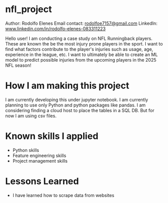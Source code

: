# nfl_project

Author: Rodolfo Elenes
Email contact: rodolfoe7157@gmail.com
LinkedIn: www.linkedin.com/in/rodolfo-elenes-083311223

Hello user! I am conducting a case study on NFL Runningback players. These are known the be the most injury prone players in the sport. 
I want to find what factors contribute to the player's injuries such as usage, age, experience in the league, etc.
I want to ultimately be able to create an ML model to predict possible injuries from the upcoming players in the 2025 NFL season!

# How I am making this project
I am currently developing this under jupyter notebook. I am currently planning to use only Python and python packages like pandas.
I am considering finding a cloud host to place the tables in a SQL DB. But for now I am using csv files.

# Known skills I applied
- Python skills
- Feature engineering skills
- Project management skills

# Lessons Learned
- I have learned how to scrape data from websites
